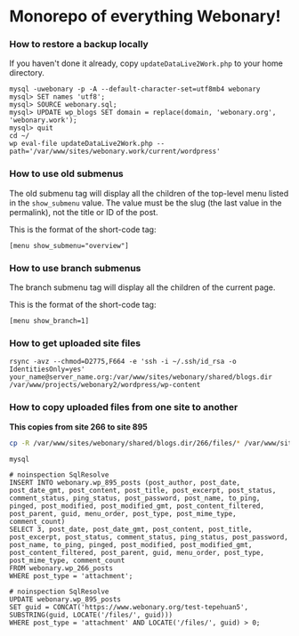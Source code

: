 # Monorepo of everything Webonary!

###  How to restore a backup locally

If you haven't done it already, copy `updateDataLive2Work.php` to your
home directory.

```
mysql -uwebonary -p -A --default-character-set=utf8mb4 webonary
mysql> SET names 'utf8';
mysql> SOURCE webonary.sql;
mysql> UPDATE wp_blogs SET domain = replace(domain, 'webonary.org', 'webonary.work');
mysql> quit
cd ~/
wp eval-file updateDataLive2Work.php --path='/var/www/sites/webonary.work/current/wordpress'
```

### How to use old submenus

The old submenu tag will display all the children of the top-level menu
listed in the `show_submenu` value. The value must be the slug (the last
value in the permalink), not the title or ID of the post.

This is the format of the short-code tag:
```
[menu show_submenu="overview"]
```

### How to use branch submenus

The branch submenu tag will display all the children of the current page.

This is the format of the short-code tag:
```
[menu show_branch=1]
```


### How to get uploaded site files

```
rsync -avz --chmod=D2775,F664 -e 'ssh -i ~/.ssh/id_rsa -o IdentitiesOnly=yes' your_name@server_name.org:/var/www/sites/webonary/shared/blogs.dir /var/www/projects/webonary2/wordpress/wp-content
```


### How to copy uploaded files from one site to another

__This copies from site 266 to site 895__

```bash
cp -R /var/www/sites/webonary/shared/blogs.dir/266/files/* /var/www/sites/webonary/shared/blogs.dir/895/files/

mysql
```

```mysql
# noinspection SqlResolve
INSERT INTO webonary.wp_895_posts (post_author, post_date, post_date_gmt, post_content, post_title, post_excerpt, post_status, comment_status, ping_status, post_password, post_name, to_ping, pinged, post_modified, post_modified_gmt, post_content_filtered, post_parent, guid, menu_order, post_type, post_mime_type, comment_count)
SELECT 3, post_date, post_date_gmt, post_content, post_title, post_excerpt, post_status, comment_status, ping_status, post_password, post_name, to_ping, pinged, post_modified, post_modified_gmt, post_content_filtered, post_parent, guid, menu_order, post_type, post_mime_type, comment_count
FROM webonary.wp_266_posts
WHERE post_type = 'attachment';

# noinspection SqlResolve
UPDATE webonary.wp_895_posts
SET guid = CONCAT('https://www.webonary.org/test-tepehuan5', SUBSTRING(guid, LOCATE('/files/', guid)))
WHERE post_type = 'attachment' AND LOCATE('/files/', guid) > 0;
```
